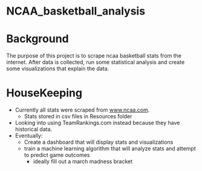 # NCAA_basketball_analysis

# Background
 The purpose of this project is to scrape ncaa basketball stats from the internet. After data is collected, run some statistical analysis and create some visualizations that explain the data.
# HouseKeeping
  * Currently all stats were scraped from www.ncaa.com.
    * Stats stored in csv files in Resources folder
  * Looking into using TeamRankings.com instead because they have historical data.
  * Eventually:
    * Create a dashboard that will display stats and visualizations
    * train a machine learning algorithm that will analyze stats and attempt to predict game outcomes
      * ideally fill out a march madness bracket

